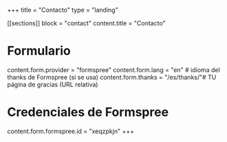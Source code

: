 +++
title = "Contacto"
type  = "landing"

[[sections]]
block = "contact"
content.title = "Contacto"

# Formulario
content.form.provider = "formspree"
content.form.lang     = "en"          # idioma del thanks de Formspree (si se usa)
content.form.thanks   = "/es/thanks/"# TU página de gracias (URL relativa)

# Credenciales de Formspree
content.form.formspree.id = "xeqzpkjn"
+++
